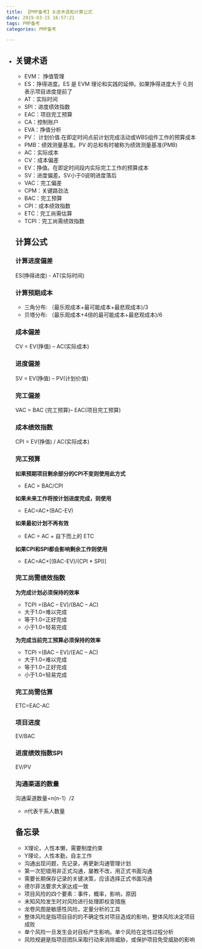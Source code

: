 ```yaml
---
title: 【PMP备考】关进术语和计算公式
date: 2019-03-15 16:57:21
tags: PMP备考
categories: PMP备考

---
```


- ## 关键术语
  * EVM： 挣值管理
  * ES：挣得进度。ES 是 EVM 理论和实践的延伸。如果挣得进度大于 0,则 表示项目进度提前了
  * AT：实际时间
  * SPI：进度绩效指数
  * EAC：项目完工预算
  * CA：控制账户
  * EVA：挣值分析
  * PV： 计划价值.在即定时间点前计划完成活动或WBS组件工作的预算成本
  * PMB：绩效测量基准。PV 的总和有时被称为绩效测量基准(PMB)
  * AC：实际成本
  * CV：成本偏差
  * EV：挣值。在即定时间段内实际完工工作的预算成本
  * SV：进度偏差。SV小于0说明进度落后
  * VAC：完工偏差
  * CPM：关键路劲法
  * BAC：完工预算
  * CPI：成本绩效指数
  * ETC：完工尚需估算
  * TCPI：完工尚需绩效指数

  

  ## 计算公式

  ### 计算进度偏差
  ES(挣得进度) - AT(实际时间)

  ### 计算预期成本
  * 三角分布: （最乐观成本+最可能成本+最悲观成本)/3
  * 贝塔分布: （最乐观成本+4倍的最可能成本+最悲观成本)/6

  ### 成本偏差
  CV = EV(挣值) – AC(实际成本)

  ### 进度偏差
  SV = EV(挣值) – PV(计划价值)

  ### 完工偏差
  VAC = BAC (完工预算)– EAC(项目完工预算)

  ### 成本绩效指数
  CPI = EV(挣值) / AC(实际成本)

  ### 完工预算

  **如果预期项目剩余部分的CPI不变则使用此方式**
  * EAC = BAC/CPI

  **如果未来工作将按计划进度完成，则使用**
  * EAC=AC+(BAC-EV)

  **如果最初计划不再有效**
  * EAC = AC + 自下而上的 ETC

  **如果CPI和SPI都会影响剩余工作则使用**
  * EAC=AC+[(BAC-EV)/(CPI * SPI)]


  ### 完工尚需绩效指数
  **为完成计划必须保持的效率**
  * TCPI =(BAC – EV)/(BAC – AC)
  * 大于1.0=难以完成
  * 等于1.0=正好完成
  * 小于1.0=轻易完成

  **为完成当前完工预算必须保持的效率**
  * TCPI =(BAC – EV)/(EAC – AC)
  * 大于1.0=难以完成
  * 等于1.0=正好完成
  * 小于1.0=轻易完成

  ### 完工尚需估算
  ETC=EAC-AC

  ### 项目进度
  EV/BAC

  ### 进度绩效指数SPI
  EV/PV

  ### 沟通渠道的数量
  沟通渠道数量=n(n-1）/2
  - n代表干系人数量

  

  ## 备忘录
  - X理论，人性本懒，需要制度约束
  - Y理论，人性本勤，自主工作
  - 沟通出现问题，先记录，再更新沟通管理计划
  - 第一次犯错用非正式沟通，屡教不改，用正式书面沟通
  - 需要长期保存记录的关键决策，应该选择正式书面沟通
  - 德尔菲法要求大家达成一致
  - 项目风险的四个要素：事件，概率，影响，原因
  - 未知风险发生时对风险进行处理即权变措施
  - 龙卷风图是敏感性风险，定量分析的工具 
  - 整体风险是指项目目的的不确定性对项目造成的影响，整体风险决定项目成败
  - 单个风险一旦发生会对目标产生影响。单个风险在定性过程分析
  - 风险规避是指项目团队采取行动来消除威胁，或保护项目免受威胁的影响

  